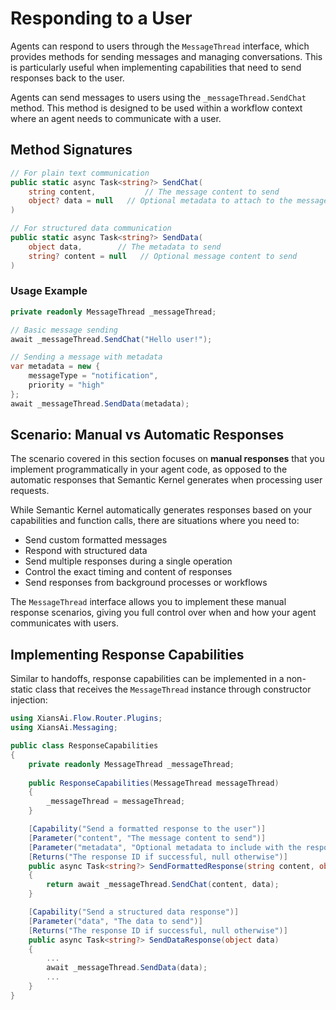# Responding to a User

Agents can respond to users through the `MessageThread` interface, which provides methods for sending messages and managing conversations. This is particularly useful when implementing capabilities that need to send responses back to the user.

Agents can send messages to users using the `_messageThread.SendChat` method. This method is designed to be used within a workflow context where an agent needs to communicate with a user.

## Method Signatures

```csharp
// For plain text communication
public static async Task<string?> SendChat(
    string content,           // The message content to send
    object? data = null   // Optional metadata to attach to the message
)

// For structured data communication
public static async Task<string?> SendData(
    object data,        // The metadata to send
    string? content = null   // Optional message content to send
)
```

### Usage Example

```csharp
private readonly MessageThread _messageThread;

// Basic message sending
await _messageThread.SendChat("Hello user!");

// Sending a message with metadata
var metadata = new { 
    messageType = "notification",
    priority = "high"
};
await _messageThread.SendData(metadata);
```

## Scenario: Manual vs Automatic Responses

The scenario covered in this section focuses on **manual responses** that you implement programmatically in your agent code, as opposed to the automatic responses that Semantic Kernel generates when processing user requests.

While Semantic Kernel automatically generates responses based on your capabilities and function calls, there are situations where you need to:

- Send custom formatted messages
- Respond with structured data
- Send multiple responses during a single operation
- Control the exact timing and content of responses
- Send responses from background processes or workflows

The `MessageThread` interface allows you to implement these manual response scenarios, giving you full control over when and how your agent communicates with users.

## Implementing Response Capabilities

Similar to handoffs, response capabilities can be implemented in a non-static class that receives the `MessageThread` instance through constructor injection:

```csharp
using XiansAi.Flow.Router.Plugins;
using XiansAi.Messaging;

public class ResponseCapabilities
{
    private readonly MessageThread _messageThread;
    
    public ResponseCapabilities(MessageThread messageThread)
    {
        _messageThread = messageThread;
    }

    [Capability("Send a formatted response to the user")]
    [Parameter("content", "The message content to send")]
    [Parameter("metadata", "Optional metadata to include with the response")]
    [Returns("The response ID if successful, null otherwise")]
    public async Task<string?> SendFormattedResponse(string content, object? data = null)
    {
        return await _messageThread.SendChat(content, data);
    }

    [Capability("Send a structured data response")]
    [Parameter("data", "The data to send")]
    [Returns("The response ID if successful, null otherwise")]
    public async Task<string?> SendDataResponse(object data)
    {
        ...
        await _messageThread.SendData(data);
        ...
    }
}
```
